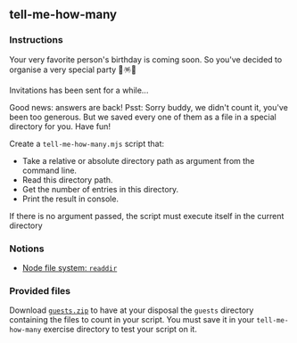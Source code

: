 ## tell-me-how-many

### Instructions

Your very favorite person's birthday is coming soon. So you've decided to
organise a very special party 🥳🪅🎤

Invitations has been sent for a while...

Good news: answers are back! Psst: Sorry buddy, we didn't count it, you've been
too generous. But we saved every one of them as a file in a special directory for
you. Have fun!

Create a `tell-me-how-many.mjs` script that:

- Take a relative or absolute directory path as argument from the command line.
- Read this directory path.
- Get the number of entries in this directory.
- Print the result in console.

If there is no argument passed, the script must execute itself in the current
directory

### Notions

- [Node file system: `readdir`](https://nodejs.org/api/fs.html#fs_fspromises_readdir_path_options)

### Provided files

Download [`guests.zip`](https://assets.01-edu.org/tell-me-how-many/guests.zip)
to have at your disposal the `guests` directory containing the files to count in
your script. You must save it in your `tell-me-how-many` exercise directory to test
your script on it.
